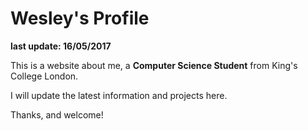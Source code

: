 # Wesley's Profile

__last update: 16/05/2017__

This is a website about me, a **Computer Science Student** from King's College London.

I will update the latest information and projects here.

Thanks, and welcome!
